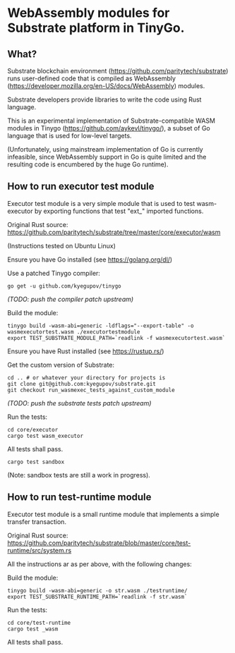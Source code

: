 # WebAssembly modules for Substrate platform in TinyGo.

## What?

Substrate blockchain environment (https://github.com/paritytech/substrate) runs user-defined code that
is compiled as WebAssembly (https://developer.mozilla.org/en-US/docs/WebAssembly) modules.

Substrate developers provide libraries to write the code using Rust language.

This is an experimental implementation of Substrate-compatible WASM modules in Tinygo
(https://github.com/aykevl/tinygo/), a subset of Go language that is used for low-level
targets.

(Unfortunately, using mainstream implementation of Go is currently infeasible, since
WebAssembly support in Go is quite limited and the resulting code is encumbered by the
huge Go runtime).

## How to run executor test module

Executor test module is a very simple module that is used to test
wasm-executor by exporting functions that test "ext_" imported functions.

Original Rust source: https://github.com/paritytech/substrate/tree/master/core/executor/wasm

(Instructions tested on Ubuntu Linux)

Ensure you have Go installed (see https://golang.org/dl/)

Use a patched Tinygo compiler:

    go get -u github.com/kyegupov/tinygo

*(TODO: push the compiler patch upstream)*

Build the module:

    tinygo build -wasm-abi=generic -ldflags="--export-table" -o wasmexecutortest.wasm ./executortestmodule
    export TEST_SUBSTRATE_MODULE_PATH=`readlink -f wasmexecutortest.wasm`

Ensure you have Rust installed (see https://rustup.rs/)

Get the custom version of Substrate:

    cd .. # or whatever your directory for projects is
    git clone git@github.com:kyegupov/substrate.git
    git checkout run_wasmexec_tests_against_custom_module

*(TODO: push the substrate tests patch upstream)*

Run the tests:

    cd core/executor
    cargo test wasm_executor

All tests shall pass.

    cargo test sandbox

(Note: sandbox tests are still a work in progress).

## How to run test-runtime module

Executor test module is a small runtime module that implements a simple
transfer transaction.

Original Rust source: https://github.com/paritytech/substrate/blob/master/core/test-runtime/src/system.rs

All the instructions ar as per above, with the following changes:

Build the module:

    tinygo build -wasm-abi=generic -o str.wasm ./testruntime/
    export TEST_SUBSTRATE_RUNTIME_PATH=`readlink -f str.wasm`

Run the tests:

    cd core/test-runtime
    cargo test _wasm

All tests shall pass.
